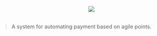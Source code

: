 <div align='center'> <img src='https://goo.gl/UxnfW1' /></div>
<br/>

> A system for automating payment based on agile points.

